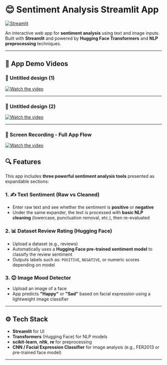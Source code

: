 # 😊 Sentiment Analysis Streamlit App

[![Streamlit](https://static.streamlit.io/badges/streamlit_badge_black_white.svg)](https://mainpy-dfxs4ejrdnfwsewvcguott.streamlit.app/)

An interactive web app for **sentiment analysis** using text and image inputs. Built with **Streamlit** and powered by **Hugging Face Transformers** and **NLP preprocessing** techniques.

---
## 🎥 App Demo Videos

### 🔹 Untitled design (1)

[![Watch the video](https://img.youtube.com/vi/YOUR_VIDEO_ID_HERE/0.jpg)](https://www.youtube.com/watch?v=YOUR_VIDEO_ID_HERE)

---

### 🔹 Untitled design (2)

[![Watch the video](https://img.youtube.com/vi/YOUR_VIDEO_ID_HERE/0.jpg)](https://www.youtube.com/watch?v=YOUR_VIDEO_ID_HERE)

---

### 🔹 Screen Recording - Full App Flow

[![Watch the video](https://img.youtube.com/vi/YOUR_VIDEO_ID_HERE/0.jpg)](https://www.youtube.com/watch?v=YOUR_VIDEO_ID_HERE)


## 🔍 Features

This app includes **three powerful sentiment analysis tools** presented as expandable sections:

### 1. ✍️ Text Sentiment (Raw vs Cleaned)

- Enter raw text and see whether the sentiment is **positive** or **negative**
- Under the same expander, the text is processed with **basic NLP cleaning** (lowercase, punctuation removal, etc.), then re-evaluated

### 2. 📊 Dataset Review Rating (Hugging Face)

- Upload a dataset (e.g., reviews)  
- Automatically uses a **Hugging Face pre-trained sentiment model** to classify the review sentiment
- Outputs labels such as: `POSITIVE`, `NEGATIVE`, or numeric scores depending on model

### 3. 😊 Image Mood Detector

- Upload an image of a face
- App predicts **"Happy"** or **"Sad"** based on facial expression using a lightweight image classifier

---


## ⚙️ Tech Stack

- **Streamlit** for UI
- **Transformers** (Hugging Face) for NLP models
- **scikit-learn**, **nltk**, **re** for preprocessing
- **CNN / Facial Expression Classifier** for image analysis (e.g., FER2013 or pre-trained face model)

---
